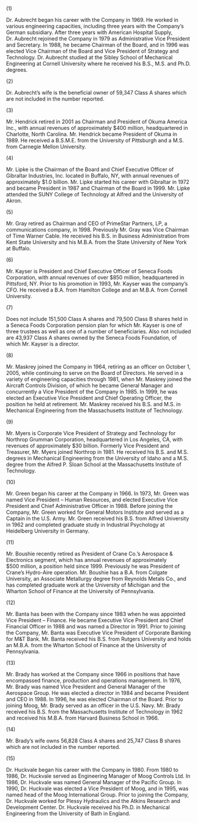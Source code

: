 (1)

Dr. Aubrecht began his career with the Company in 1969. He worked in
various engineering capacities, including three years with the Company’s
German subsidiary. After three years with American Hospital Supply,
Dr. Aubrecht rejoined the Company in 1979 as Administrative Vice
President and Secretary. In 1988, he became Chairman of the Board, and
in 1996 was elected Vice Chairman of the Board and Vice President of
Strategy and Technology. Dr. Aubrecht studied at the Sibley School of
Mechanical Engineering at Cornell University where he received his B.S.,
M.S. and Ph.D. degrees.

(2)

Dr. Aubrecht’s wife is the beneficial owner of 59,347 Class A shares
which are not included in the number reported.

(3)

Mr. Hendrick retired in 2001 as Chairman and President of Okuma America
Inc., with annual revenues of approximately \$400 million, headquartered
in Charlotte, North Carolina. Mr. Hendrick became President of Okuma in
1989. He received a B.S.M.E. from the University of Pittsburgh and a
M.S. from Carnegie Mellon University.

(4)

Mr. Lipke is the Chairman of the Board and Chief Executive Officer of
Gibraltar Industries, Inc. located in Buffalo, NY, with annual revenues
of approximately \$1.0 billion. Mr. Lipke started his career with
Gibraltar in 1972 and became President in 1987 and Chairman of the Board in 1999.
Mr. Lipke attended the SUNY College of Technology at Alfred and the
University of Akron.

(5)

Mr. Gray retired as Chairman and CEO of PrimeStar Partners, LP, a
communications company, in 1998. Previously Mr. Gray was Vice Chairman
of Time Warner Cable. He received his B.S. in Business Administration
from Kent State University and his M.B.A. from the State University of
New York at Buffalo.

(6)

Mr. Kayser is President and Chief Executive Officer of Seneca Foods
Corporation, with annual revenues of over \$850 million, headquartered
in Pittsford, NY. Prior to his promotion in 1993, Mr. Kayser was the
company’s CFO. He received a B.A. from Hamilton College and an M.B.A.
from Cornell University.

(7)

Does not include 151,500 Class A shares and 79,500 Class B shares held
in a Seneca Foods Corporation pension plan for which Mr. Kayser is one
of three trustees as well as one of a number of beneficiaries. Also not
included are 43,937 Class A shares owned by the Seneca Foods Foundation,
of which Mr. Kayser is a director.

(8)

Mr. Maskrey joined the Company in 1964, retiring as an officer on
October 1, 2005, while continuing to serve on the Board of Directors. He
served in a variety of engineering capacities through 1981, when
Mr. Maskrey joined the Aircraft Controls Division, of which he became
General Manager and concurrently a Vice President of the Company in
1985. In 1999, he was elected an Executive Vice President and Chief
Operating Officer, the position he held at retirement. Mr. Maskrey
received his B.S. and M.S. in Mechanical Engineering from the
Massachusetts Institute of Technology.

(9)

Mr. Myers is Corporate Vice President of Strategy and Technology for
Northrop Grumman Corporation, headquartered in Los Angeles, CA, with
revenues of approximately \$30 billion. Formerly Vice President and
Treasurer, Mr. Myers joined Northrop in 1981. He received his B.S. and
M.S. degrees in Mechanical Engineering from the University of Idaho and
a M.S. degree from the Alfred P. Sloan School at the Massachusetts
Institute of Technology.

(10)

Mr. Green began his career at the Company in 1966. In 1973, Mr. Green
was named Vice President – Human Resources, and elected Executive Vice
President and Chief Administrative Officer in 1988. Before joining the
Company, Mr. Green worked for General Motors Institute and served as a
Captain in the U.S. Army. Mr. Green received his B.S. from Alfred
University in 1962 and completed graduate study in Industrial Psychology
at Heidelberg University in Germany.

(11)

Mr. Boushie recently retired as President of Crane Co.’s Aerospace &
Electronics segment, which has annual revenues of approximately
\$500 million, a position held since 1999. Previously he was President
of Crane’s Hydro-Aire operation. Mr. Boushie has a B.A. from Colgate
University, an Associate Metallurgy degree from Reynolds Metals Co., and
has completed graduate work at the University of Michigan and the
Wharton School of Finance at the University of Pennsylvania.

(12)

Mr. Banta has been with the Company since 1983 when he was appointed
Vice President – Finance. He became Executive Vice President and Chief
Financial Officer in 1988 and was named a Director in 1991. Prior to
joining the Company, Mr. Banta was Executive Vice President of Corporate
Banking for M&T Bank. Mr. Banta received his B.S. from Rutgers
University and holds an M.B.A. from the Wharton School of Finance at the
University of Pennsylvania.

(13)

Mr. Brady has worked at the Company since 1966 in positions that have
encompassed finance, production and operations management. In 1976,
Mr. Brady was named Vice President and General Manager of the Aerospace
Group. He was elected a director in 1984 and became President and CEO in
1988. In 1996, he was elected Chairman of the Board. Prior to joining
Moog, Mr. Brady served as an officer in the U.S. Navy. Mr. Brady
received his B.S. from the Massachusetts Institute of Technology in 1962
and received his M.B.A. from Harvard Business School in 1966.

(14)

Mr. Brady’s wife owns 56,828 Class A shares and 25,747 Class B shares
which are not included in the number reported.

(15)

Dr. Huckvale began his career with the Company in 1980. From 1980 to
1986, Dr. Huckvale served as Engineering Manager of Moog Controls Ltd.
In 1986, Dr. Huckvale was named General Manager of the Pacific Group. In
1990, Dr. Huckvale was elected a Vice President of Moog, and in 1995,
was named head of the Moog International Group. Prior to joining the
Company, Dr. Huckvale worked for Plessy Hydraulics and the Atkins Research and Development Center. Dr. Huckvale received his
Ph.D. in Mechanical Engineering from the University of Bath in England.
